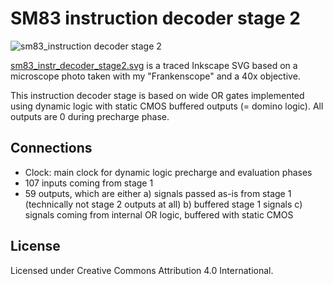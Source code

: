 <!--
SPDX-FileCopyrightText: 2022 Joonas Javanainen <joonas.javanainen@gmail.com>

SPDX-License-Identifier: CC0-1.0
-->

# SM83 instruction decoder stage 2

![sm83_instruction decoder stage 2](thumbnail.jpg)

[sm83_instr_decoder_stage2.svg](sm83_instr_decoder_stage2.svg) is a traced
Inkscape SVG based on a microscope photo taken with my "Frankenscope" and
a 40x objective.

This instruction decoder stage is based on wide OR gates implemented using
dynamic logic with static CMOS buffered outputs (= domino logic). All outputs
are 0 during precharge phase.

## Connections

* Clock: main clock for dynamic logic precharge and evaluation phases
* 107 inputs coming from stage 1
* 59 outputs, which are either
    a) signals passed as-is from stage 1 (technically not stage 2 outputs at all)
    b) buffered stage 1 signals
    c) signals coming from internal OR logic, buffered with static CMOS

## License

Licensed under Creative Commons Attribution 4.0 International.
